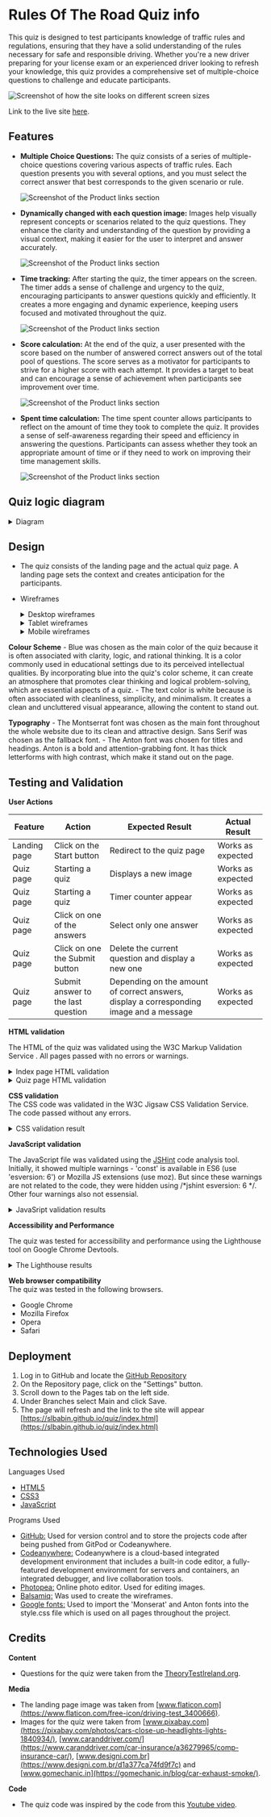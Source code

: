 # Rules Of The Road Quiz info

This quiz is designed to test participants knowledge of traffic rules and regulations, ensuring that they have a solid understanding of the rules necessary for safe and responsible driving. Whether you're a new driver preparing for your license exam or an experienced driver looking to refresh your knowledge, this quiz provides a comprehensive set of multiple-choice questions to challenge and educate participants.

![Screenshot of how the site looks on different screen sizes](assets/docs/responsive-screens.jpg)

Link to the live site [here](https://slbabin.github.io/quiz/). 


## Features


- **Multiple Choice Questions:** The quiz consists of a series of multiple-choice questions covering various aspects of traffic rules. Each question presents you with several options, and you must select the correct answer that best corresponds to the given scenario or rule.

     ![Screenshot of the Product links section](assets/docs/multi-choice-questions.jpg) 

- **Dynamically changed with each question image:** Images help visually represent concepts or scenarios related to the quiz questions. They  enhance the clarity and understanding of the question by providing a visual context, making it easier for the user to interpret and answer accurately.

    ![Screenshot of the Product links section](assets/docs/dynamic-image.jpg) 

- **Time tracking:** After starting the quiz, the timer appears on the screen. The timer adds a sense of challenge and urgency to the quiz, encouraging participants to answer questions quickly and efficiently. It creates a more engaging and dynamic experience, keeping users focused and motivated throughout the quiz. 

    ![Screenshot of the Product links section](assets/docs/timer.jpg) 


- **Score calculation:** At the end of the quiz, a user presented with the score based on the number of answered correct answers out of the total pool of questions. 
The score serves as a motivator for participants to strive for a higher score with each attempt. It provides a target to beat and can encourage a sense of achievement when participants see improvement over time. 

    ![Screenshot of the Product links section](assets/docs/score.jpg) 

- **Spent time calculation:** The time spent counter allows participants to reflect on the amount of time they took to complete the quiz. It provides a sense of self-awareness regarding their speed and efficiency in answering the questions. Participants can assess whether they took an appropriate amount of time or if they need to work on improving their time management skills.

    ![Screenshot of the Product links section](assets/docs/spent-time.jpg) 

## Quiz logic diagram    

<details>
<summary>Diagram</summary>
<img src="assets/images/diagram.png">
</details>


## Design 

- The quiz consists of the landing page and the actual quiz page. A landing page sets the context and creates anticipation for the participants. 

- Wireframes
  
    <details>
    <summary>Desktop wireframes</summary>
    <img src="assets/docs/desktop-wireframe.png">
    </details>

    <details>
    <summary>Tablet wireframes</summary>
    <img src="assets/docs/tablet-wireframe.png">
    </details>

    <details>
    <summary>Mobile wireframes</summary>    
    <img src="assets/docs/mobile-wirefreame.png">
    </details>


__Colour Scheme__
    - Blue was chosen as the main color of the quiz because it is often associated with clarity, logic, and rational thinking. It is a color commonly used in educational settings due to its perceived intellectual qualities. By incorporating blue into the quiz's color scheme, it can create an atmosphere that promotes clear thinking and logical problem-solving, which are essential aspects of a quiz. 
    - The text color is white because is often associated with cleanliness, simplicity, and minimalism. It creates a clean and uncluttered visual appearance, allowing the content to stand out.

__Typography__
    - The Montserrat font was chosen as the main font throughout the whole website due to its clean and attractive design. Sans Serif  was chosen as the fallback font. 
    - The Anton font was chosen for titles and headings. Anton is a bold and attention-grabbing font. It has thick letterforms with high contrast, which make it stand out on the page.  

## Testing and Validation

 __User Actions__

|  Feature |  Action |  Expected Result | Actual Result |
|---|---|---|---|
|  Landing page |  Click on the Start button | Redirect to the quiz page  | Works as expected  |
|  Quiz page |  Starting a quiz | Displays a new image | Works as expected  |
|  Quiz page |  Starting a quiz | Timer counter appear| Works as expected  |
|  Quiz page |  Click on one of the answers | Select only one answer  | Works as expected  |
|  Quiz page |  Click on one the Submit button | Delete the current question and display a new one | Works as expected  | 
|  Quiz page |  Submit answer to the last question | Depending on the amount of correct answers, display a corresponding image and a message | Works as expected  |
 
 __HTML validation__

The HTML of the quiz was validated using the W3C Markup Validation Service . All pages passed with no errors or warnings.
    <details>
    <summary>Index page HTML validation</summary>
    <img src="assets/docs/w3c-index-page-validation.jpg">
    </details>
    <details>
    <summary>Quiz page HTML validation</summary>
    <img src="assets/docs/w3c-quiz-page-validation.jpg">
    </details>

 __CSS validation__  
 The CSS code was validated in the W3C Jigsaw CSS Validation Service. The code passed without any errors. 
    <details>
    <summary>CSS validation result</summary>
    <img src="assets/docs/css-validation.jpg">
    </details>

__JavaScript validation__

The JavaScript file was validated using the [JSHint](https://en.wikipedia.org/wiki/JSHint) code analysis tool. Initially, it showed multiple warnings - 'const' is available in ES6 (use 'esversion: 6') or Mozilla JS extensions (use moz). But since these warnings are not related to the code, they were hidden using /*jshint esversion: 6 */. Other four warnings also not essensial. 
    <details>
    <summary> JavaSript validation results</summary>
    <img src="assets/docs/javascript-jshint-validation.jpg">
    </details>

__Accessibility and Performance__

The quiz was tested for accessibility and performance using the Lighthouse tool on Google Chrome Devtools. 
    <details>
    <summary> The Lighthouse results</summary>
    <img src="assets/docs/lighthouse-mobile.jpg">
    </details>

__Web browser compatibility__    
The quiz was tested in the following browsers.
- Google Chrome
- Mozilla Firefox
- Opera
- Safari

## Deployment
1. Log in to GitHub and locate the [GitHub Repository](https://github.com/)
2. On the Repository page, click on the "Settings" button.
3. Scroll down to the Pages tab on the left side.
4. Under Branches select Main and click Save.
5. The page will refresh and the link to the site will appear [https://slbabin.github.io/quiz/index.html](https://slbabin.github.io/quiz/index.html)

## Technologies Used
Languages Used
- [HTML5](https://en.wikipedia.org/wiki/HTML5)
- [CSS3](https://en.wikipedia.org/wiki/Cascading_Style_Sheets)
- [JavaScript](https://en.wikipedia.org/wiki/JavaScript)


Programs Used
 - [GitHub:](https://github.com/) Used for version control and to store the projects code after being pushed from GitPod or Codeanywhere.
  - [Codeanywhere:](https://codeanywhere.com/) Codeanywhere is a cloud-based integrated development environment that includes a built-in code editor, a fully-featured development environment for servers and containers, an integrated debugger, and live collaboration tools.
  - [Photopea:](https://www.photopea.com/) Online photo editor. Used for editing images.
  - [Balsamiq:](https://balsamiq.com/wireframes/) Was used to create the wireframes.
  - [Google fonts:](https://fonts.google.com/) Used to import the 'Monserat' and Anton fonts into the style.css file which is used on all pages throughout the project.

## Credits
__Content__
 
 - Questions for the quiz were taken from the [TheoryTestIreland.org](https://theorytestireland.org/t).

__Media__
- The landing page image was taken from [www.flaticon.com](https://www.flaticon.com/free-icon/driving-test_3400666).
- Images for the quiz were taken from [www.pixabay.com](https://pixabay.com/photos/cars-close-up-headlights-lights-1840934/), [www.caranddriver.com/](https://www.caranddriver.com/car-insurance/a36279965/comp-insurance-car/), [www.designi.com.br](https://www.designi.com.br/d1a377ca74fd9f7c) and [www.gomechanic.in](https://gomechanic.in/blog/car-exhaust-smoke/).

__Code__
- The quiz code was inspired by the code from this [Youtube video](https://www.youtube.com/watch?v=hFKVLwe_yLg&ab_channel=%D0%92%D0%B5%D0%B1%D0%9A%D0%B0%D0%B4%D0%B5%D0%BC%D0%B8-%D0%B2%D0%B5%D0%B1-%D1%80%D0%B0%D0%B7%D1%80%D0%B0%D0%B1%D0%BE%D1%82%D0%BA%D0%B0%2C%D0%BF%D1%80%D0%BE%D0%B3%D1%80%D0%B0%D0%BC%D0%BC%D0%B8%D1%80%D0%BE%D0%B2%D0%B0%D0%BD%D0%B8%D0%B5%D0%B8IT). 